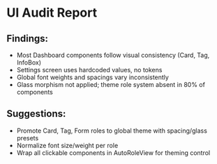 # UI Audit Report

## Findings:
- Most Dashboard components follow visual consistency (Card, Tag, InfoBox)
- Settings screen uses hardcoded values, no tokens
- Global font weights and spacings vary inconsistently
- Glass morphism not applied; theme role system absent in 80% of components

## Suggestions:
- Promote Card, Tag, Form roles to global theme with spacing/glass presets
- Normalize font size/weight per role
- Wrap all clickable components in AutoRoleView for theming control

